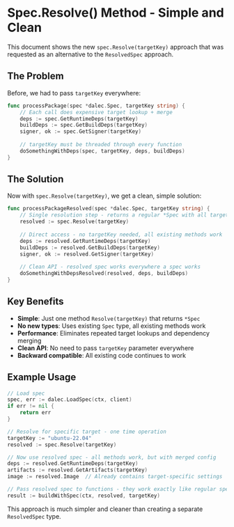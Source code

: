 # Spec.Resolve() Method - Simple and Clean

This document shows the new `spec.Resolve(targetKey)` approach that was requested as an alternative to the `ResolvedSpec` approach.

## The Problem

Before, we had to pass `targetKey` everywhere:

```go
func processPackage(spec *dalec.Spec, targetKey string) {
    // Each call does expensive target lookup + merge
    deps := spec.GetRuntimeDeps(targetKey)     
    buildDeps := spec.GetBuildDeps(targetKey)  
    signer, ok := spec.GetSigner(targetKey)    
    
    // targetKey must be threaded through every function
    doSomethingWithDeps(spec, targetKey, deps, buildDeps)
}
```

## The Solution

Now with `spec.Resolve(targetKey)`, we get a clean, simple solution:

```go
func processPackageResolved(spec *dalec.Spec, targetKey string) {
    // Single resolution step - returns a regular *Spec with all target config merged
    resolved := spec.Resolve(targetKey)
    
    // Direct access - no targetKey needed, all existing methods work
    deps := resolved.GetRuntimeDeps(targetKey)        
    buildDeps := resolved.GetBuildDeps(targetKey)     
    signer, ok := resolved.GetSigner(targetKey)       
    
    // Clean API - resolved spec works everywhere a spec works
    doSomethingWithDepsResolved(resolved, deps, buildDeps)
}
```

## Key Benefits

- **Simple**: Just one method `Resolve(targetKey)` that returns `*Spec`
- **No new types**: Uses existing `Spec` type, all existing methods work
- **Performance**: Eliminates repeated target lookups and dependency merging
- **Clean API**: No need to pass `targetKey` parameter everywhere
- **Backward compatible**: All existing code continues to work

## Example Usage

```go
// Load spec
spec, err := dalec.LoadSpec(ctx, client)
if err != nil {
    return err
}

// Resolve for specific target - one time operation
targetKey := "ubuntu-22.04"
resolved := spec.Resolve(targetKey)

// Now use resolved spec - all methods work, but with merged config
deps := resolved.GetRuntimeDeps(targetKey)
artifacts := resolved.GetArtifacts(targetKey)
image := resolved.Image  // Already contains target-specific settings

// Pass resolved spec to functions - they work exactly like regular specs
result := buildWithSpec(ctx, resolved, targetKey)
```

This approach is much simpler and cleaner than creating a separate `ResolvedSpec` type.